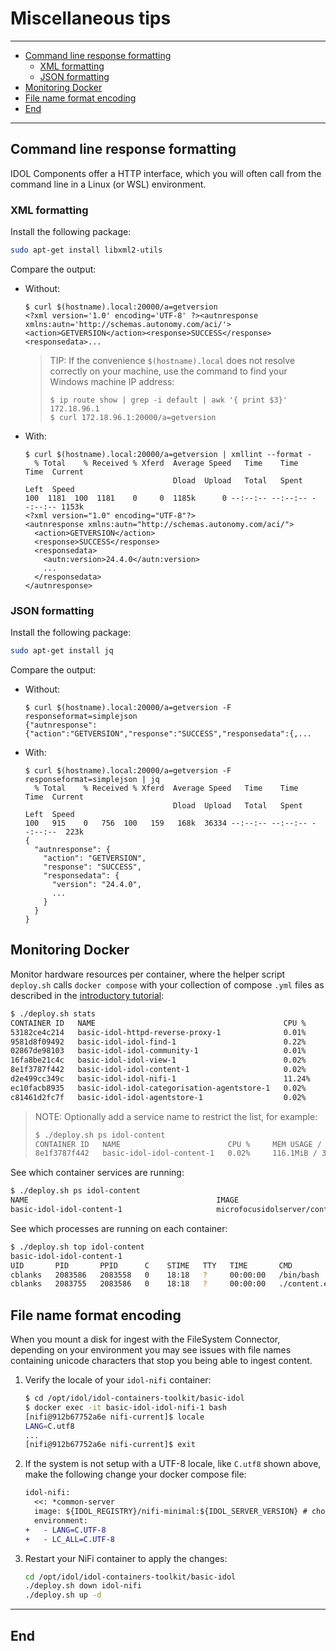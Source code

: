# Miscellaneous tips

---

- [Command line response formatting](#command-line-response-formatting)
  - [XML formatting](#xml-formatting)
  - [JSON formatting](#json-formatting)
- [Monitoring Docker](#monitoring-docker)
- [File name format encoding](#file-name-format-encoding)
- [End](#end)

---

## Command line response formatting

IDOL Components offer a HTTP interface, which you will often call from the command line in a Linux (or WSL) environment.

### XML formatting

Install the following package:

```sh
sudo apt-get install libxml2-utils
```

Compare the output:

- Without:
  
  ```bsh
  $ curl $(hostname).local:20000/a=getversion
  <?xml version='1.0' encoding='UTF-8' ?><autnresponse xmlns:autn='http://schemas.autonomy.com/aci/'><action>GETVERSION</action><response>SUCCESS</response><responsedata>...
  ```

  > TIP: If the convenience `$(hostname).local` does not resolve correctly on your machine, use the command to find your Windows machine IP address:
  >
  > ```bsh
  > $ ip route show | grep -i default | awk '{ print $3}'
  > 172.18.96.1
  > $ curl 172.18.96.1:20000/a=getversion
  > ```

- With:
  
  ```bsh
  $ curl $(hostname).local:20000/a=getversion | xmllint --format -
    % Total    % Received % Xferd  Average Speed   Time    Time     Time  Current
                                   Dload  Upload   Total   Spent    Left  Speed
  100  1181  100  1181    0     0  1185k      0 --:--:-- --:--:-- --:--:-- 1153k
  <?xml version="1.0" encoding="UTF-8"?>
  <autnresponse xmlns:autn="http://schemas.autonomy.com/aci/">
    <action>GETVERSION</action>
    <response>SUCCESS</response>
    <responsedata>
      <autn:version>24.4.0</autn:version>
      ...
    </responsedata>
  </autnresponse>
  ```

### JSON formatting

Install the following package:

```sh
sudo apt-get install jq
```

Compare the output:

- Without:
  
  ```bsh
  $ curl $(hostname).local:20000/a=getversion -F responseformat=simplejson
  {"autnresponse":{"action":"GETVERSION","response":"SUCCESS","responsedata":{,...
  ```

- With:
  
  ```bsh
  $ curl $(hostname).local:20000/a=getversion -F responseformat=simplejson | jq
    % Total    % Received % Xferd  Average Speed   Time    Time     Time  Current
                                   Dload  Upload   Total   Spent    Left  Speed
  100   915    0   756  100   159   168k  36334 --:--:-- --:--:-- --:--:--  223k
  {
    "autnresponse": {
      "action": "GETVERSION",
      "response": "SUCCESS",
      "responsedata": {
        "version": "24.4.0",
        ...
      }
    }
  }
  ```

## Monitoring Docker

Monitor hardware resources per container, where the helper script `deploy.sh` calls `docker compose` with your collection of compose `.yml` files as described in the [introductory tutorial](../introduction/containers/DOCKER_DEPLOY.md#keeping-track-of-compose-files):

```sh
$ ./deploy.sh stats
CONTAINER ID   NAME                                          CPU %     MEM USAGE / LIMIT     MEM %     NET I/O           BLOCK I/O   PIDS
53182ce4c214   basic-idol-httpd-reverse-proxy-1              0.01%     43.34MiB / 31.19GiB   0.14%     349kB / 295kB     0B / 0B     109
9581d8f09492   basic-idol-idol-find-1                        0.22%     1.263GiB / 31.19GiB   4.05%     1.26kB / 0B       0B / 0B     64
02867de98103   basic-idol-idol-community-1                   0.01%     26.63MiB / 31.19GiB   0.08%     53kB / 12.3kB     0B / 0B     17
16fa8be21c4c   basic-idol-idol-view-1                        0.02%     13.86MiB / 31.19GiB   0.04%     3.1kB / 835B      0B / 0B     14
8e1f3787f442   basic-idol-idol-content-1                     0.02%     108.6MiB / 31.19GiB   0.34%     362kB / 54kB      0B / 0B     22
d2e499cc349c   basic-idol-idol-nifi-1                        11.24%    6.055GiB / 31.19GiB   19.41%    123kB / 429kB     0B / 0B     215
ec10facb8935   basic-idol-idol-categorisation-agentstore-1   0.02%     19.07MiB / 31.19GiB   0.06%     4.26kB / 897B     0B / 0B     22
c81461d2fc7f   basic-idol-idol-agentstore-1                  0.02%     90.3MiB / 31.19GiB    0.28%     5.76kB / 5.13kB   0B / 0B     22
```

> NOTE: Optionally add a service name to restrict the list, for example:
>
> ```sh
> $ ./deploy.sh ps idol-content
> CONTAINER ID   NAME                        CPU %     MEM USAGE / LIMIT     MEM %     NET I/O          BLOCK I/O   PIDS
> 8e1f3787f442   basic-idol-idol-content-1   0.02%     116.1MiB / 31.19GiB   0.36%     387kB / 70.8kB   0B / 0B     22
> ```

See which container services are running:

```sh
$ ./deploy.sh ps idol-content
NAME                                          IMAGE                                                 COMMAND              SERVICE                          CREATED         STATUS                   PORTS
basic-idol-idol-content-1                     microfocusidolserver/content:24.4                     "./run_idol.sh"      idol-content                     6 minutes ago   Up 6 minutes (healthy)   0.0.0.0:9100-9102->9100-9102/tcp, :::9100-9102->9100-9102/tcp
```

See which processes are running on each container:

```sh
$ ./deploy.sh top idol-content
basic-idol-idol-content-1
UID       PID       PPID      C    STIME   TTY   TIME       CMD
cblanks   2083586   2083558   0    18:18   ?     00:00:00   /bin/bash ./run_idol.sh                              
cblanks   2083755   2083586   0    18:18   ?     00:00:00   ./content.exe -configfile /content/cfg/content.cfg 
```

## File name format encoding

When you mount a disk for ingest with the FileSystem Connector, depending on your environment you may see issues with file names containing unicode characters that stop you being able to ingest content.

1. Verify the locale of your `idol-nifi` container:

    ```sh
    $ cd /opt/idol/idol-containers-toolkit/basic-idol
    $ docker exec -it basic-idol-idol-nifi-1 bash
    [nifi@912b67752a6e nifi-current]$ locale
    LANG=C.utf8
    ...
    [nifi@912b67752a6e nifi-current]$ exit
    ```

1. If the system is not setup with a UTF-8 locale, like `C.utf8` shown above, make the following change  your docker compose file:

    ```diff
    idol-nifi:
      <<: *common-server
      image: ${IDOL_REGISTRY}/nifi-minimal:${IDOL_SERVER_VERSION} # choose > nifi-minimal or nifi-full
      environment:
    +   - LANG=C.UTF-8
    +   - LC_ALL=C.UTF-8
    ```

1. Restart your NiFi container to apply the changes:

    ```sh
    cd /opt/idol/idol-containers-toolkit/basic-idol
    ./deploy.sh down idol-nifi
    ./deploy.sh up -d
    ```

---

## End
